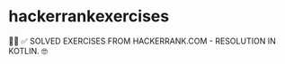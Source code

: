 # hackerrankexercises
:woman_teacher: :white_check_mark: SOLVED EXERCISES FROM HACKERRANK.COM - RESOLUTION IN KOTLIN. :nerd_face:
